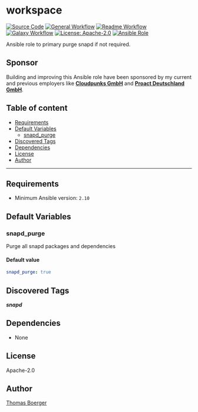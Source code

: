 # workspace

[![Source Code](https://img.shields.io/badge/github-source%20code-blue?logo=github&logoColor=white)](https://github.com/rolehippie/snapd)
[![General Workflow](https://github.com/rolehippie/snapd/actions/workflows/general.yml/badge.svg)](https://github.com/rolehippie/snapd/actions/workflows/general.yml)
[![Readme Workflow](https://github.com/rolehippie/snapd/actions/workflows/docs.yml/badge.svg)](https://github.com/rolehippie/snapd/actions/workflows/docs.yml)
[![Galaxy Workflow](https://github.com/rolehippie/snapd/actions/workflows/galaxy.yml/badge.svg)](https://github.com/rolehippie/snapd/actions/workflows/galaxy.yml)
[![License: Apache-2.0](https://img.shields.io/github/license/rolehippie/snapd)](https://github.com/rolehippie/snapd/blob/master/LICENSE)
[![Ansible Role](https://img.shields.io/badge/role-rolehippie.snapd-blue)](https://galaxy.ansible.com/rolehippie/snapd)

Ansible role to primary purge snapd if not required.

## Sponsor

Building and improving this Ansible role have been sponsored by my current and previous employers like **[Cloudpunks GmbH](https://cloudpunks.de)** and **[Proact Deutschland GmbH](https://www.proact.eu)**.

## Table of content

- [Requirements](#requirements)
- [Default Variables](#default-variables)
  - [snapd_purge](#snapd_purge)
- [Discovered Tags](#discovered-tags)
- [Dependencies](#dependencies)
- [License](#license)
- [Author](#author)

---

## Requirements

- Minimum Ansible version: `2.10`

## Default Variables

### snapd_purge

Purge all snapd packages and dependencies

#### Default value

```YAML
snapd_purge: true
```

## Discovered Tags

**_snapd_**

## Dependencies

- None

## License

Apache-2.0

## Author

[Thomas Boerger](https://github.com/tboerger)
